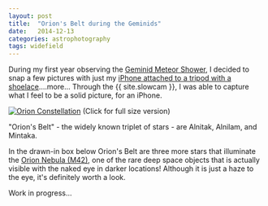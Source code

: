```yaml
---
layout: post
title:  "Orion's Belt during the Geminids"
date:   2014-12-13
categories: astrophotography
tags: widefield
---
```


During my first year observing the <a href="http://en.wikipedia.org/wiki/Geminids" target="_blank">Geminid Meteor Shower</a>, I decided to snap a few pictures with just my <a href="{{ post_url 2015-01-13-iphone-tripod }}">iPhone attached to a tripod with a shoelace</a>....more... Through the {{ site.slowcam }}, I was able to capture what I feel to be a solid picture, for an iPhone.


<a href = "{{ site.baseurl }}/images/orion-constellation/2014-12-13_1.png"><img class="center" alt="Orion Constellation" src="{{ site.baseurl }}/images/orion-constellation/2014-12-13_1s.png" /></a>
<span class = "center">(Click for full size version)</span>

"Orion's Belt" - the widely known triplet of stars - are Alnitak, Alnilam, and Mintaka.

In the drawn-in box below Orion's Belt are three more stars that illuminate the <a href="http://en.wikipedia.org/wiki/Orion_Nebula" target="_blank">Orion Nebula (M42)</a>, one of the rare deep space objects that is actually visible with the naked eye in darker locations! Although it is just a haze to the eye, it's definitely worth a look.

Work in progress...